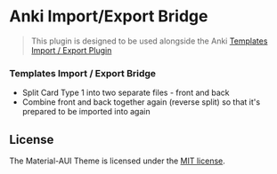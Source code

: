 # Anki Import/Export Bridge

> 
> This plugin is designed to be used alongside the Anki [Templates Import / Export Plugin](https://ankiweb.net/shared/info/712027367)
### Templates Import / Export Bridge

- Split Card Type 1 into two separate files - front and back
- Combine front and back together again (reverse split) so that it's prepared to be imported into again

## License

The Material-AUI Theme is licensed under the [MIT license](http://opensource.org/licenses/MIT).